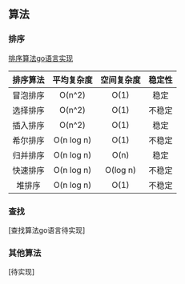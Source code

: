 ## 算法

### 排序

[排序算法go语言实现](./sort.go)

| 排序算法 | 平均复杂度   | 空间复杂度 | 稳定性 |
| :-----: | :----:     | :----: | :----: |
| 冒泡排序 | O(n^2)     | O(1) |稳定 |
| 选择排序 | O(n^2)     | O(1) |不稳定|
| 插入排序 | O(n^2)     | O(1) |稳定|
| 希尔排序 | O(n log n) | O(1) |不稳定|
| 归并排序 | O(n log n) | O(n) |稳定|
| 快速排序 | O(n log n) | O(log n) |不稳定|
| 堆排序   | O(n log n) | O(1) |不稳定|


### 查找

[查找算法go语言待实现]

### 其他算法

[待实现]

